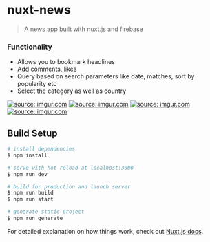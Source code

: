 # nuxt-news

> A news app built with nuxt.js and firebase 

### Functionality

- Allows you to bookmark headlines
- Add comments, likes
- Query based on search parameters like date, matches, sort by popularity etc
- Select the category as well as country

<a href="https://imgur.com/WYLXh5r"><img src="https://i.imgur.com/WYLXh5r.png" title="source: imgur.com" /></a>
<a href="https://imgur.com/bJs97MS"><img src="https://i.imgur.com/bJs97MS.png" title="source: imgur.com" /></a>
<a href="https://imgur.com/cnoQxxV"><img src="https://i.imgur.com/cnoQxxV.png" title="source: imgur.com" /></a>
<a href="https://imgur.com/5XGMTCX"><img src="https://i.imgur.com/5XGMTCX.png" title="source: imgur.com" /></a>



## Build Setup

```bash
# install dependencies
$ npm install

# serve with hot reload at localhost:3000
$ npm run dev

# build for production and launch server
$ npm run build
$ npm run start

# generate static project
$ npm run generate
```

For detailed explanation on how things work, check out [Nuxt.js docs](https://nuxtjs.org).
